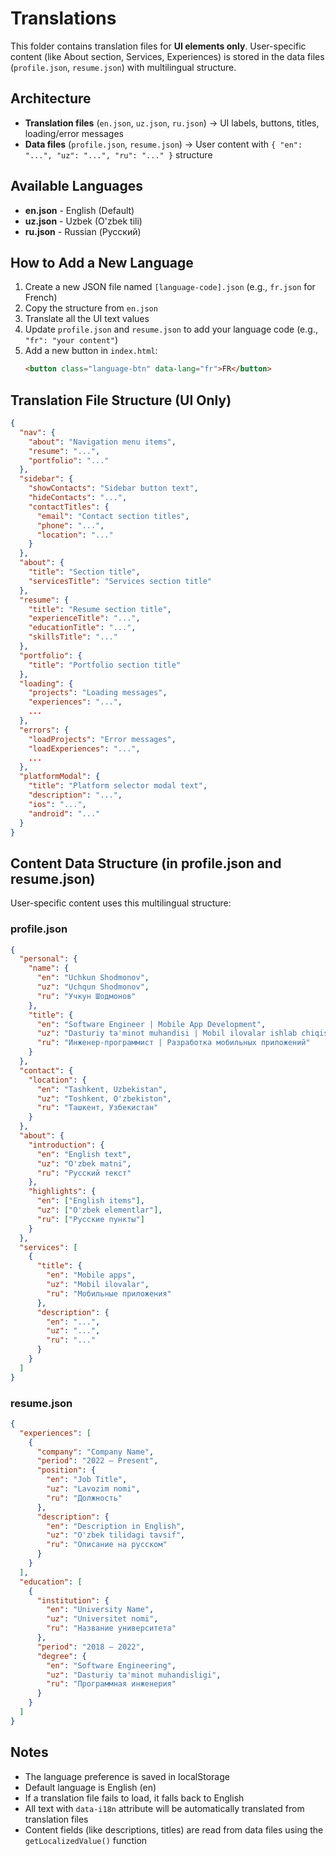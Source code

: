 # Translations

This folder contains translation files for **UI elements only**. User-specific content (like About section, Services, Experiences) is stored in the data files (`profile.json`, `resume.json`) with multilingual structure.

## Architecture

- **Translation files** (`en.json`, `uz.json`, `ru.json`) → UI labels, buttons, titles, loading/error messages
- **Data files** (`profile.json`, `resume.json`) → User content with `{ "en": "...", "uz": "...", "ru": "..." }` structure

## Available Languages

- **en.json** - English (Default)
- **uz.json** - Uzbek (O'zbek tili)
- **ru.json** - Russian (Русский)

## How to Add a New Language

1. Create a new JSON file named `[language-code].json` (e.g., `fr.json` for French)
2. Copy the structure from `en.json`
3. Translate all the UI text values
4. Update `profile.json` and `resume.json` to add your language code (e.g., `"fr": "your content"`)
5. Add a new button in `index.html`:
   ```html
   <button class="language-btn" data-lang="fr">FR</button>
   ```

## Translation File Structure (UI Only)

```json
{
  "nav": {
    "about": "Navigation menu items",
    "resume": "...",
    "portfolio": "..."
  },
  "sidebar": {
    "showContacts": "Sidebar button text",
    "hideContacts": "...",
    "contactTitles": {
      "email": "Contact section titles",
      "phone": "...",
      "location": "..."
    }
  },
  "about": {
    "title": "Section title",
    "servicesTitle": "Services section title"
  },
  "resume": {
    "title": "Resume section title",
    "experienceTitle": "...",
    "educationTitle": "...",
    "skillsTitle": "..."
  },
  "portfolio": {
    "title": "Portfolio section title"
  },
  "loading": {
    "projects": "Loading messages",
    "experiences": "...",
    ...
  },
  "errors": {
    "loadProjects": "Error messages",
    "loadExperiences": "...",
    ...
  },
  "platformModal": {
    "title": "Platform selector modal text",
    "description": "...",
    "ios": "...",
    "android": "..."
  }
}
```

## Content Data Structure (in profile.json and resume.json)

User-specific content uses this multilingual structure:

### profile.json

```json
{
  "personal": {
    "name": {
      "en": "Uchkun Shodmonov",
      "uz": "Uchqun Shodmonov",
      "ru": "Учкун Шодмонов"
    },
    "title": {
      "en": "Software Engineer | Mobile App Development",
      "uz": "Dasturiy ta'minot muhandisi | Mobil ilovalar ishlab chiqish",
      "ru": "Инженер-программист | Разработка мобильных приложений"
    }
  },
  "contact": {
    "location": {
      "en": "Tashkent, Uzbekistan",
      "uz": "Toshkent, O'zbekiston",
      "ru": "Ташкент, Узбекистан"
    }
  },
  "about": {
    "introduction": {
      "en": "English text",
      "uz": "O'zbek matni",
      "ru": "Русский текст"
    },
    "highlights": {
      "en": ["English items"],
      "uz": ["O'zbek elementlar"],
      "ru": ["Русские пункты"]
    }
  },
  "services": [
    {
      "title": {
        "en": "Mobile apps",
        "uz": "Mobil ilovalar",
        "ru": "Мобильные приложения"
      },
      "description": {
        "en": "...",
        "uz": "...",
        "ru": "..."
      }
    }
  ]
}
```

### resume.json

```json
{
  "experiences": [
    {
      "company": "Company Name",
      "period": "2022 — Present",
      "position": {
        "en": "Job Title",
        "uz": "Lavozim nomi",
        "ru": "Должность"
      },
      "description": {
        "en": "Description in English",
        "uz": "O'zbek tilidagi tavsif",
        "ru": "Описание на русском"
      }
    }
  ],
  "education": [
    {
      "institution": {
        "en": "University Name",
        "uz": "Universitet nomi",
        "ru": "Название университета"
      },
      "period": "2018 — 2022",
      "degree": {
        "en": "Software Engineering",
        "uz": "Dasturiy ta'minot muhandisligi",
        "ru": "Программная инженерия"
      }
    }
  ]
}
```

## Notes

- The language preference is saved in localStorage
- Default language is English (en)
- If a translation file fails to load, it falls back to English
- All text with `data-i18n` attribute will be automatically translated from translation files
- Content fields (like descriptions, titles) are read from data files using the `getLocalizedValue()` function

